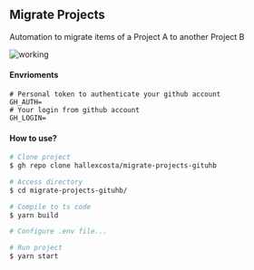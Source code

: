 ## Migrate Projects

Automation to migrate items of a Project A to another Project B

![working](https://user-images.githubusercontent.com/55293671/183350107-2607c755-969d-4420-be85-9f3734b40286.png?width=50)

#### Envrioments

```env
# Personal token to authenticate your github account
GH_AUTH=
# Your login from github account
GH_LOGIN=
```

#### How to use?

```sh
# Clone project
$ gh repo clone hallexcosta/migrate-projects-gituhb

# Access directory
$ cd migrate-projects-gituhb/

# Compile to ts code
$ yarn build

# Configure .env file...

# Run project
$ yarn start
````
